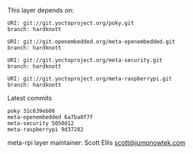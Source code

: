 This layer depends on:

    URI: git://git.yoctoproject.org/poky.git
    branch: hardknott

    URI: git://git.openembedded.org/meta-openembedded.git
    branch: hardknott

    URI: git://git.yoctoproject.org/meta-security.git
    branch: hardknott

    URI: git://git.yoctoproject.org/meta-raspberrypi.git
    branch: hardknott

Latest commits

    poky 31c639eb86
    meta-openembedded 6a7ba8f7f
    meta-security 5050d12
    meta-raspberrypi 9d37282

meta-rpi layer maintainer: Scott Ellis <scott@jumpnowtek.com>

